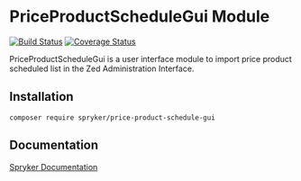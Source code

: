 # PriceProductScheduleGui Module
[![Build Status](https://travis-ci.org/spryker/price-product-schedule-gui.svg)](https://travis-ci.org/spryker/price-product-schedule-gui)
[![Coverage Status](https://coveralls.io/repos/github/spryker/price-product-schedule-gui/badge.svg)](https://coveralls.io/github/spryker/price-product-schedule-gui)

PriceProductScheduleGui is a user interface module to import price product scheduled list in the Zed Administration Interface.

## Installation

```
composer require spryker/price-product-schedule-gui
```

## Documentation

[Spryker Documentation](https://academy.spryker.com/developing_with_spryker/module_guide/modules.html)
